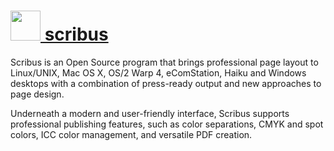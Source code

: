 # [<img src="https://cdn.rawgit.com/chocolatey/chocolatey-coreteampackages/c60e11994d4e9da90e4e5a974f54e284b8d92823/icons/scribus.svg" height="48" width="48" /> scribus](https://chocolatey.org/packages/scribus)

Scribus is an Open Source program that brings professional page layout to Linux/UNIX, Mac OS X, OS/2 Warp 4, eComStation, Haiku and Windows desktops with a combination of press-ready output and new approaches to page design.

Underneath a modern and user-friendly interface, Scribus supports professional publishing features, such as color separations, CMYK and spot colors, ICC color management, and versatile PDF creation.
